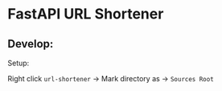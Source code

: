 # FastAPI URL  Shortener

## Develop:

Setup:

Right click `url-shortener` -> Mark directory as -> `Sources Root`